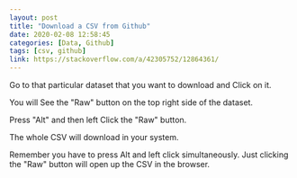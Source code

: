 ```yaml
---
layout: post
title: "Download a CSV from Github"
date: 2020-02-08 12:58:45
categories: [Data, Github]
tags: [csv, github]
link: https://stackoverflow.com/a/42305752/12864361/
---
```


<span class="fixed">Go </span> to that particular dataset that you want to download 
and <span class="fixed">Click</span> on it.

You will <span class="fixed">See</span> the "Raw" button on the top right side of the dataset.

<span class="fixed">Press</span> "Alt"   and then left <span class="fixed">Click</span>  the "Raw" button.

The whole CSV will download in your system.

<span class="fixed">Remember</span> you have to press Alt and left click simultaneously. Just clicking the "Raw" button will open up the CSV in the browser.
